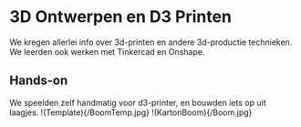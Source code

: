 # 3D Ontwerpen en D3 Printen
We kregen allerlei info over 3d-printen en andere 3d-productie technieken.
We leerden ook werken met Tinkercad en Onshape.

## Hands-on
We speelden zelf handmatig voor d3-printer, en bouwden iets op uit laagjes.
!(Template){/BoomTemp.jpg}
!(KartonBoom){/Boom.jpg}
